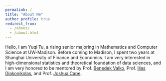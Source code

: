 ```yaml
---
permalink: /
title: "About Me"
author_profile: true
redirect_from: 
  - /about/
  - /about.html
---
```


Hello, I am Yuqi Tu, a rising senior majoring in Mathematics and Computer Science at UW-Madison. Before coming to Madison, I spent two years at Shanghai University of Finance and Economics. I am very interested in high-dimensional statistics and theoretical foundation of data sciences, and I am very honored to be mentored by Prof. [Benedek Valko](https://people.math.wisc.edu/~valko/), Prof. [Ilias Diakonikolas](http://www.iliasdiakonikolas.org), and Prof. [Joshua Cape](https://jcape1.github.io/).
